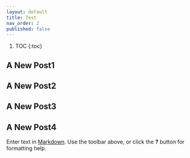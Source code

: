 ```yaml
---
layout: default
title: Test
nav_order: 2
published: false
---
```

1. TOC
{:toc}

## A New Post1

## A New Post2

## A New Post3

## A New Post4

Enter text in [Markdown](http://daringfireball.net/projects/markdown/). Use the toolbar above, or click the **?** button for formatting help.
